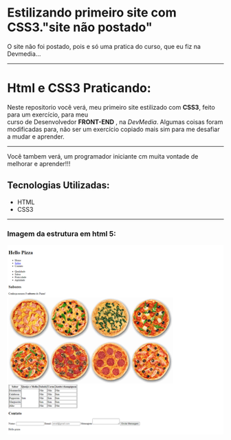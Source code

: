 # Estilizando primeiro site com CSS3."site não postado"
 O site não foi postado, pois e só uma pratica do curso, que eu fiz na Devmedia...
_____
# Html e CSS3 Praticando:
    
   Neste repositorio você verá, meu primeiro site estilizado com **CSS3**, feito para um exercício, para meu  
curso de Desenvolvedor **FRONT-END** , na *DevMedia*.
   Algumas coisas foram modificadas para, não ser um exercício copiado mais sim para me desafiar a mudar e aprender.
____
Você tambem verá, um programador iniciante cm muita vontade de melhorar e aprender!!!

## Tecnologias Utilizadas:
* HTML
* CSS3
_____

### Imagem da estrutura em html 5:
<img src="site%20hello%20pizza%20ex/screencapture-file-C-Users-danie-OneDrive-Documentos-GitHub-learning-css-in-practice-unposted-site-site-hello-pizza-ex-pizza-html-2021-11-02-15_24_05.png" alt="imagem do html" heigth="700" width="600">

